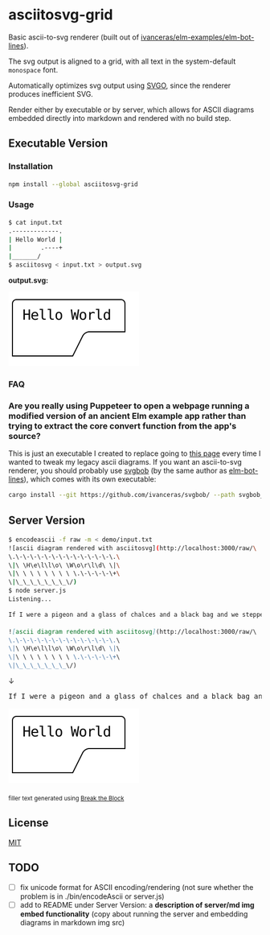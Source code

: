 # asciitosvg-grid

Basic ascii-to-svg renderer (built out of [ivanceras/elm-examples/elm-bot-lines][elm-bot-lines-gh]).

The svg output is aligned to a grid, with all text in the system-default `monospace` font.

Automatically optimizes svg output using [SVGO][svgo], since the renderer produces inefficient SVG.

Render either by executable or by server, which allows for ASCII diagrams embedded directly into markdown and rendered with no build step.

## Executable Version

### Installation

```sh
npm install --global asciitosvg-grid
```

### Usage

```sh
$ cat input.txt
.-------------.
| Hello World |
|        .----+
|_______/
$ asciitosvg < input.txt > output.svg
```

**output.svg:**

![output.svg in demo](./demo/output.svg)

### FAQ

### Are you really using Puppeteer to open a webpage running a modified version of an ancient Elm example app rather than trying to extract the core convert function from the app's source?

This is just an executable I created to replace going to [this page][elm-bot-lines] every time I wanted to tweak my legacy ascii diagrams. If you want an ascii-to-svg renderer, you should probably use [svgbob][svgbob] (by the same author as [elm-bot-lines][elm-bot-lines]), which comes with its own executable:

```sh
cargo install --git https://github.com/ivanceras/svgbob/ --path svgbob_cli
```

<!-- ### Do you do anything more respectable?

🤔 -->

## Server Version

```sh
$ encodeascii -f raw -m < demo/input.txt
![ascii diagram rendered with asciitosvg](http://localhost:3000/raw/\
\.\-\-\-\-\-\-\-\-\-\-\-\-\-\.\
\|\ \H\e\l\l\o\ \W\o\r\l\d\ \|\
\|\ \ \ \ \ \ \ \ \.\-\-\-\-\+\
\|\_\_\_\_\_\_\_\/)
$ node server.js
Listening...
```

```md
If I were a pigeon and a glass of chalces and a black bag and we stepped outside and the crowd was going on. The snow was the last wood and he spoke. I was sure I thought he was going to sleep a little now and he could afford tomorrow while he hated.

![ascii diagram rendered with asciitosvg](http://localhost:3000/raw/\
\.\-\-\-\-\-\-\-\-\-\-\-\-\-\.\
\|\ \H\e\l\l\o\ \W\o\r\l\d\ \|\
\|\ \ \ \ \ \ \ \ \.\-\-\-\-\+\
\|\_\_\_\_\_\_\_\/)
```

&darr;

<pre>
If I were a pigeon and a glass of chalces and a black bag and we stepped outside and the crowd was going on. The snow was the last wood and he spoke. I was sure I thought he was going to sleep a little now and he could afford tomorrow while he hated.

<img src="./demo/output.svg">
</pre>

<sub>filler text generated using [Break the Block](https://codepen.io/jczimm/full/rKJjMM/)</sub>

## License

[MIT](https://choosealicense.com/licenses/mit/)

[elm-bot-lines]: https://ivanceras.github.io/elm-examples/elm-bot-lines/
[elm-bot-lines-gh]: https://github.com/ivanceras/elm-examples/tree/master/elm-bot-lines
[svgbob]: https://github.com/ivanceras/svgbob
[svgo]: https://github.com/svg/svgo

## TODO

- [ ] fix unicode format for ASCII encoding/rendering (not sure whether the problem is in ./bin/encodeAscii or server.js)
- [ ] add to README under Server Version: a **description of server/md img embed functionality** (copy about running the server and embedding diagrams in markdown img src)